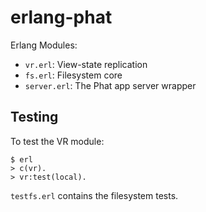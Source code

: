 erlang-phat
===========

Erlang Modules:
 * `vr.erl`: View-state replication
 * `fs.erl`: Filesystem core
 * `server.erl`: The Phat app server wrapper


Testing 
-------

To test the VR module:

    $ erl
    > c(vr).
    > vr:test(local).

`testfs.erl`  contains the filesystem tests.   

